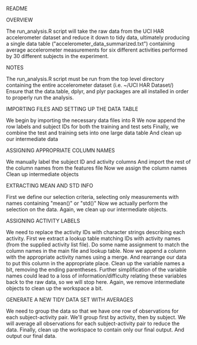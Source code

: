 README

OVERVIEW

The run_analysis.R script will take the raw data from the UCI HAR accelerometer dataset and reduce it down to tidy data, ultimately producing a single data table ("accelerometer_data_summarized.txt") containing average accelerometer measurements for six different activities performed by 30 different subjects in the experiment.

NOTES

The run_analysis.R script must be run from the top level directory containing the entire accelerometer dataset (i.e. ~/UCI HAR Dataset/)
Ensure that the data.table, dplyr, and plyr packages are all installed in order to properly run the analysis.

IMPORTING FILES AND SETTING UP THE DATA TABLE

We begin by importing the necessary data files into R
We now append the row labels and subject IDs for both the training and test sets
Finally, we combine the test and training sets into one large data table
And clean up our intermediate data

ASSIGNING APPROPRIATE COLUMN NAMES

We manually label the subject ID and activity columns
And import the rest of the column names from the features file
Now we assign the column names
Clean up intermediate objects

EXTRACTING MEAN AND STD INFO

First we define our selection criteria, selecting only measurements with names containing "mean()" or "std()"
Now we actually perform the selection on the data.
Again, we clean up our intermediate objects.

ASSIGNING ACTIVITY LABELS

We need to replace the activity IDs with character strings describing each activity.
First we extract a lookup table matching IDs with activity names (from the supplied activity list file).
Do some name assignment to match the column names in the main file and lookup table.
Now we append a column with the appropriate activity names using a merge.
And rearrange our data to put this column in the appropriate place.
Clean up the variable names a bit, removing the ending parentheses. 
Further simplification of the variable names could lead to a loss of information/difficulty relating these variables back to the raw data, so we will stop here.
Again, we remove intermediate objects to clean up the workspace a bit.

GENERATE A NEW TIDY DATA SET WITH AVERAGES

We need to group the data so that we have one row of observations for each subject-activity pair. We'll group first by activity, then by subject.
We will average all observations for each subject-activity pair to reduce the data.
Finally, clean up the workspace to contain only our final output.
And output our final data.
